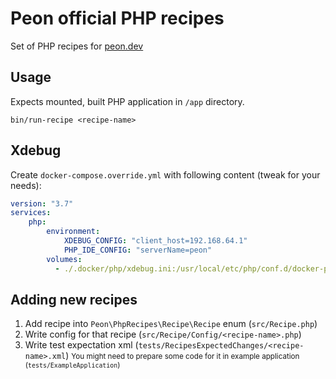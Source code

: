# Peon official PHP recipes

Set of PHP recipes for [peon.dev](https://github.com/peon-dev/peon)

## Usage

Expects mounted, built PHP application in `/app` directory. 

`bin/run-recipe <recipe-name>`

## Xdebug

Create `docker-compose.override.yml` with following content (tweak for your needs):
```yaml
version: "3.7"
services:
    php:
        environment:
            XDEBUG_CONFIG: "client_host=192.168.64.1"
            PHP_IDE_CONFIG: "serverName=peon"
        volumes:
          - ./.docker/php/xdebug.ini:/usr/local/etc/php/conf.d/docker-php-ext-xdebug.ini
```

## Adding new recipes

1. Add recipe into `Peon\PhpRecipes\Recipe\Recipe` enum (`src/Recipe.php`)
2. Write config for that recipe (`src/Recipe/Config/<recipe-name>.php`)
3. Write test expectation xml (`tests/RecipesExpectedChanges/<recipe-name>.xml`)
    <small>You might need to prepare some code for it in example application (`tests/ExampleApplication`)</small>
